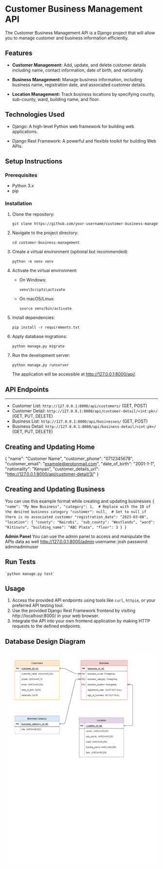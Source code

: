# Customer Business Management API

The Customer Business Management API is a Django project that will allow you to manage customer and business information efficiently.

## Features

- **Customer Management:** Add, update, and delete customer details including name, contact information, date of birth, and nationality.

- **Business Management:** Manage business information, including business name, registration date, and associated customer details.

- **Location Management:** Track business locations by specifying county, sub-county, ward, building name, and floor.

## Technologies Used

- Django: A high-level Python web framework for building web applications.

- Django Rest Framework: A powerful and flexible toolkit for building Web APIs.

## Setup Instructions

### Prerequisites

- Python 3.x
- pip

### Installation

1. Clone the repository:

   ```bash
   git clone https://github.com/your-username/customer-business-management.git

   ```

2. Navigate to the project directory:

   `cd customer-business-management`

3. Create a virtual environment (optional but recommended):

   `python -m venv venv`

4. Activate the virtual environment:

   - On Windows:

     `venv\Scripts\activate`

   - On macOS/Linux:

     `source venv/bin/activate`

5. Install dependencies:

   `pip install -r requirements.txt`

6. Apply database migrations:

   `python manage.py migrate`

7. Run the development server:

   `python manage.py runserver`

   The application will be accessible at http://127.0.0.1:8000/api/.

## API Endpoints

---

- Customer List: `http://127.0.0.1:8000/api/customers/` (GET, POST)
- Customer Detail: `http://127.0.0.1:8000/api/customer-detail/<int:pk>/` (GET, PUT, DELETE)
- Business List: `http://127.0.0.1:8000/api/businesses/` (GET, POST)
- Business Detail: `http://127.0.0.1:8000/api/business-detail/<int:pk>/` (GET, PUT, DELETE)

## Creating and Updating Home
{
        "name": "Customer Name",
        "customer_phone": "0712345678",
        "customer_email": "example@protonmail.com",
        "date_of_birth": "2001-1-1",
        "nationality": "Kenyan",
        "customer_details_url": "http://127.0.0.1:8000/api/customer-detail/3/"
    }

## Creating and Updating Business
You can use this example format while creating and updating businesses
`{
  "name": "My New Business",
  "category": 1,  # Replace with the ID of the desired business category
  "customer": null,  # Set to null if there is no associated customer
  "registration_date": "2023-03-08",
  "location": {
    "county": "Nairobi",
    "sub_county": "Westlands",
    "ward": "Kitisuru",
    "building_name": "ABC Plaza",
    "floor": 3
  }
}`

**Admin Panel**
You can use the admin panel to access and manipulate the APIs data as well
http://127.0.0.1:8000/admin
username: josh
password: adminadminuser

## Run Tests

    `python manage.py test`

## **Usage**

1.  Access the provided API endpoints using tools like `curl`, `httpie`, or your preferred API testing tool.
2.  Use the provided Django Rest Framework frontend by visiting http://localhost:8000/ in your web browser.
3.  Integrate the API into your own frontend application by making HTTP requests to the defined endpoints.

## Database Design Diagram

![Database Design Diagram](./database_design.png)
